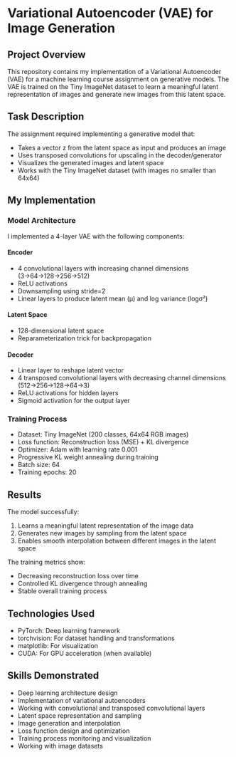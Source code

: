 # Variational Autoencoder (VAE) for Image Generation

## Project Overview
This repository contains my implementation of a Variational Autoencoder (VAE) for a machine learning course assignment on generative models. The VAE is trained on the Tiny ImageNet dataset to learn a meaningful latent representation of images and generate new images from this latent space.

## Task Description
The assignment required implementing a generative model that:
- Takes a vector z from the latent space as input and produces an image
- Uses transposed convolutions for upscaling in the decoder/generator
- Visualizes the generated images and latent space
- Works with the Tiny ImageNet dataset (with images no smaller than 64x64)

## My Implementation

### Model Architecture
I implemented a 4-layer VAE with the following components:

#### Encoder
- 4 convolutional layers with increasing channel dimensions (3→64→128→256→512)
- ReLU activations
- Downsampling using stride=2
- Linear layers to produce latent mean (μ) and log variance (logσ²)

#### Latent Space
- 128-dimensional latent space
- Reparameterization trick for backpropagation

#### Decoder
- Linear layer to reshape latent vector
- 4 transposed convolutional layers with decreasing channel dimensions (512→256→128→64→3)
- ReLU activations for hidden layers
- Sigmoid activation for the output layer

### Training Process
- Dataset: Tiny ImageNet (200 classes, 64x64 RGB images)
- Loss function: Reconstruction loss (MSE) + KL divergence
- Optimizer: Adam with learning rate 0.001
- Progressive KL weight annealing during training
- Batch size: 64
- Training epochs: 20

## Results

The model successfully:
1. Learns a meaningful latent representation of the image data
2. Generates new images by sampling from the latent space
3. Enables smooth interpolation between different images in the latent space

The training metrics show:
- Decreasing reconstruction loss over time
- Controlled KL divergence through annealing
- Stable overall training process

## Technologies Used
- PyTorch: Deep learning framework
- torchvision: For dataset handling and transformations
- matplotlib: For visualization
- CUDA: For GPU acceleration (when available)

## Skills Demonstrated
- Deep learning architecture design
- Implementation of variational autoencoders
- Working with convolutional and transposed convolutional layers
- Latent space representation and sampling
- Image generation and interpolation
- Loss function design and optimization
- Training process monitoring and visualization
- Working with image datasets

